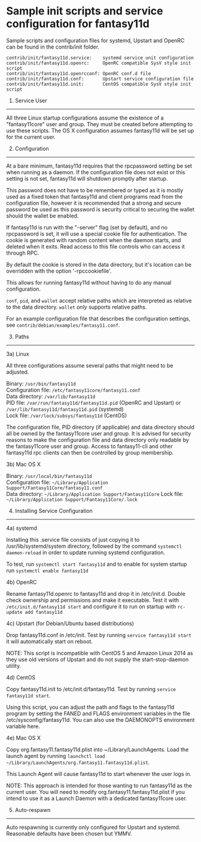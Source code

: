 Sample init scripts and service configuration for fantasy11d
==========================================================

Sample scripts and configuration files for systemd, Upstart and OpenRC
can be found in the contrib/init folder.

    contrib/init/fantasy11d.service:    systemd service unit configuration
    contrib/init/fantasy11d.openrc:     OpenRC compatible SysV style init script
    contrib/init/fantasy11d.openrcconf: OpenRC conf.d file
    contrib/init/fantasy11d.conf:       Upstart service configuration file
    contrib/init/fantasy11d.init:       CentOS compatible SysV style init script

1. Service User
---------------------------------

All three Linux startup configurations assume the existence of a "fantasy11core" user
and group.  They must be created before attempting to use these scripts.
The OS X configuration assumes fantasy11d will be set up for the current user.

2. Configuration
---------------------------------

At a bare minimum, fantasy11d requires that the rpcpassword setting be set
when running as a daemon.  If the configuration file does not exist or this
setting is not set, fantasy11d will shutdown promptly after startup.

This password does not have to be remembered or typed as it is mostly used
as a fixed token that fantasy11d and client programs read from the configuration
file, however it is recommended that a strong and secure password be used
as this password is security critical to securing the wallet should the
wallet be enabled.

If fantasy11d is run with the "-server" flag (set by default), and no rpcpassword is set,
it will use a special cookie file for authentication. The cookie is generated with random
content when the daemon starts, and deleted when it exits. Read access to this file
controls who can access it through RPC.

By default the cookie is stored in the data directory, but it's location can be overridden
with the option '-rpccookiefile'.

This allows for running fantasy11d without having to do any manual configuration.

`conf`, `pid`, and `wallet` accept relative paths which are interpreted as
relative to the data directory. `wallet` *only* supports relative paths.

For an example configuration file that describes the configuration settings,
see `contrib/debian/examples/fantasy11.conf`.

3. Paths
---------------------------------

3a) Linux

All three configurations assume several paths that might need to be adjusted.

Binary:              `/usr/bin/fantasy11d`  
Configuration file:  `/etc/fantasy11core/fantasy11.conf`  
Data directory:      `/var/lib/fantasy11d`  
PID file:            `/var/run/fantasy11d/fantasy11d.pid` (OpenRC and Upstart) or `/var/lib/fantasy11d/fantasy11d.pid` (systemd)  
Lock file:           `/var/lock/subsys/fantasy11d` (CentOS)  

The configuration file, PID directory (if applicable) and data directory
should all be owned by the fantasy11core user and group.  It is advised for security
reasons to make the configuration file and data directory only readable by the
fantasy11core user and group.  Access to fantasy11-cli and other fantasy11d rpc clients
can then be controlled by group membership.

3b) Mac OS X

Binary:              `/usr/local/bin/fantasy11d`  
Configuration file:  `~/Library/Application Support/Fantasy11Core/fantasy11.conf`  
Data directory:      `~/Library/Application Support/Fantasy11Core`
Lock file:           `~/Library/Application Support/Fantasy11Core/.lock`

4. Installing Service Configuration
-----------------------------------

4a) systemd

Installing this .service file consists of just copying it to
/usr/lib/systemd/system directory, followed by the command
`systemctl daemon-reload` in order to update running systemd configuration.

To test, run `systemctl start fantasy11d` and to enable for system startup run
`systemctl enable fantasy11d`

4b) OpenRC

Rename fantasy11d.openrc to fantasy11d and drop it in /etc/init.d.  Double
check ownership and permissions and make it executable.  Test it with
`/etc/init.d/fantasy11d start` and configure it to run on startup with
`rc-update add fantasy11d`

4c) Upstart (for Debian/Ubuntu based distributions)

Drop fantasy11d.conf in /etc/init.  Test by running `service fantasy11d start`
it will automatically start on reboot.

NOTE: This script is incompatible with CentOS 5 and Amazon Linux 2014 as they
use old versions of Upstart and do not supply the start-stop-daemon utility.

4d) CentOS

Copy fantasy11d.init to /etc/init.d/fantasy11d. Test by running `service fantasy11d start`.

Using this script, you can adjust the path and flags to the fantasy11d program by
setting the FANED and FLAGS environment variables in the file
/etc/sysconfig/fantasy11d. You can also use the DAEMONOPTS environment variable here.

4e) Mac OS X

Copy org.fantasy11.fantasy11d.plist into ~/Library/LaunchAgents. Load the launch agent by
running `launchctl load ~/Library/LaunchAgents/org.fantasy11.fantasy11d.plist`.

This Launch Agent will cause fantasy11d to start whenever the user logs in.

NOTE: This approach is intended for those wanting to run fantasy11d as the current user.
You will need to modify org.fantasy11.fantasy11d.plist if you intend to use it as a
Launch Daemon with a dedicated fantasy11core user.

5. Auto-respawn
-----------------------------------

Auto respawning is currently only configured for Upstart and systemd.
Reasonable defaults have been chosen but YMMV.
